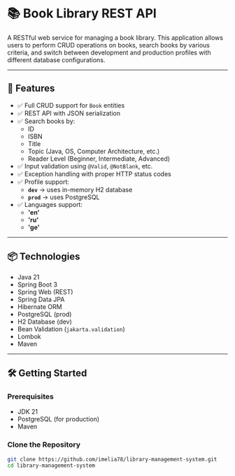 # 📚 Book Library REST API

A RESTful web service for managing a book library. This application allows users to perform CRUD operations on books, search books by various criteria, and switch between development and production profiles with different database configurations.

---

## 🚀 Features

- ✅ Full CRUD support for `Book` entities
- ✅ REST API with JSON serialization
- ✅ Search books by:
  - ID
  - ISBN
  - Title
  - Topic (Java, OS, Computer Architecture, etc.)
  - Reader Level (Beginner, Intermediate, Advanced)
- ✅ Input validation using `@Valid`, `@NotBlank`, etc.
- ✅ Exception handling with proper HTTP status codes
- ✅ Profile support:
  - **`dev`** → uses in-memory H2 database
  - **`prod`** → uses PostgreSQL
- ✅ Languages support:
  - **'en'**
  - **'ru'**
  - **'ge'**


---

## 📦 Technologies

- Java 21
- Spring Boot 3
- Spring Web (REST)
- Spring Data JPA
- Hibernate ORM
- PostgreSQL (prod)
- H2 Database (dev)
- Bean Validation (`jakarta.validation`)
- Lombok
- Maven

---

## 🛠️ Getting Started

### Prerequisites

- JDK 21
- PostgreSQL (for production)
- Maven 

### Clone the Repository

```bash
git clone https://github.com/imelia78/library-management-system.git
cd library-management-system
